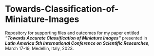 # Towards-Classification-of-Miniature-Images
Repository for supporting files and outcomes for my paper entitled
___"Towards Accurate Classification of Miniature Images"___
presented in ___Latin America 5th International Conference on Scientific Researches___, March 17-19, Medellin, Italy, 2023.



